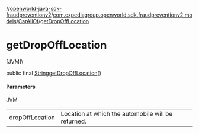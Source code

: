 //[openworld-java-sdk-fraudpreventionv2](../../../index.md)/[com.expediagroup.openworld.sdk.fraudpreventionv2.models](../index.md)/[CarAllOf](index.md)/[getDropOffLocation](get-drop-off-location.md)

# getDropOffLocation

[JVM]\

public final [String](https://docs.oracle.com/javase/8/docs/api/java/lang/String.html)[getDropOffLocation](get-drop-off-location.md)()

#### Parameters

JVM

| | |
|---|---|
| dropOffLocation | Location at which the automobile will be returned. |
